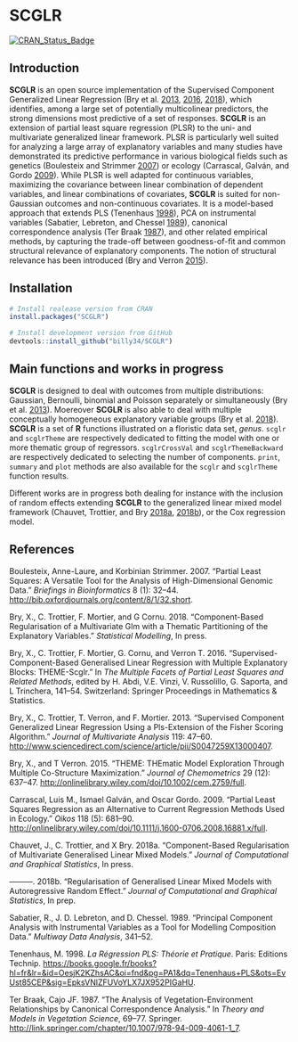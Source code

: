 <!-- File generated from README.Rmd. Changes must be done from there -->

# SCGLR

[![CRAN\_Status\_Badge](https://www.r-pkg.org/badges/version/SCGLR)](https://cran.r-project.org/package=SCGLR)

## Introduction

**SCGLR** is an open source implementation of the Supervised Component
Generalized Linear Regression (Bry et al. [2013](#ref-bry13),
[2016](#ref-bry16), [2018](#ref-bry18)), which identifies, among a large
set of potentially multicolinear predictors, the strong dimensions most
predictive of a set of responses. **SCGLR** is an extension of partial
least square regression (PLSR) to the uni- and multivariate generalized
linear framework. PLSR is particularly well suited for analyzing a large
array of explanatory variables and many studies have demonstrated its
predictive performance in various biological fields such as genetics
(Boulesteix and Strimmer [2007](#ref-boulesteix07)) or ecology
(Carrascal, Galván, and Gordo [2009](#ref-carrascal09)). While PLSR is
well adapted for continuous variables, maximizing the covariance between
linear combination of dependent variables, and linear combinations of
covariates, **SCGLR** is suited for non-Gaussian outcomes and
non-continuous covariates. It is a model-based approach that extends PLS
(Tenenhaus [1998](#ref-tenenhaus98)), PCA on instrumental variables
(Sabatier, Lebreton, and Chessel [1989](#ref-sabatier89)), canonical
correspondence analysis (Ter Braak [1987](#ref-terbraak87)), and other
related empirical methods, by capturing the trade-off between
goodness-of-fit and common structural relevance of explanatory
components. The notion of structural relevance has been introduced (Bry
and Verron [2015](#ref-bry15)).

## Installation

``` r
# Install realease version from CRAN
install.packages("SCGLR")

# Install development version from GitHub
devtools::install_github("billy34/SCGLR")
```

## Main functions and works in progress

**SCGLR** is designed to deal with outcomes from multiple distributions:
Gaussian, Bernoulli, binomial and Poisson separately or simultaneously
(Bry et al. [2013](#ref-bry13)). Moereover **SCGLR** is also able to
deal with multiple conceptually homogeneous explanatory variable groups
(Bry et al. [2018](#ref-bry18)). **SCGLR** is a set of **R** functions
illustrated on a floristic data set, *genus*. `scglr` and `scglrTheme`
are respectively dedicated to fitting the model with one or more
thematic group of regressors. `scglrCrossVal` and `scglrThemeBackward`
are respectively dedicated to selecting the number of components.
`print`, `summary` and `plot` methods are also available for the `scglr`
and `scglrTheme` function results.

Different works are in progress both dealing for instance with the
inclusion of random effects extending **SCGLR** to the generalized
linear mixed model framework (Chauvet, Trottier, and Bry
[2018](#ref-chauvet18)[a](#ref-chauvet18),
[2018](#ref-chauvet18b)[b](#ref-chauvet18b)), or the Cox regression
model.

## References

<div id="refs" class="references">

<div id="ref-boulesteix07">

Boulesteix, Anne-Laure, and Korbinian Strimmer. 2007. “Partial Least
Squares: A Versatile Tool for the Analysis of High-Dimensional Genomic
Data.” *Briefings in Bioinformatics* 8 (1): 32–44.
<http://bib.oxfordjournals.org/content/8/1/32.short>.

</div>

<div id="ref-bry18">

Bry, X., C. Trottier, F. Mortier, and G Cornu. 2018. “Component-Based
Regularisation of a Multivariate Glm with a Thematic Partitioning of the
Explanatory Variables.” *Statistical Modelling*, In press.

</div>

<div id="ref-bry16">

Bry, X., C. Trottier, F. Mortier, G. Cornu, and Verron T. 2016.
“Supervised-Component-Based Generalised Linear Regression with
Multiple Explanatory Blocks: THEME-Scglr.” In *The Multiple Facets of
Partial Least Squares and Related Methods*, edited by H. Abdi, V.E.
Vinzi, V. Russolillo, G. Saporta, and L Trinchera, 141–54. Switzerland:
Springer Proceedings in Mathematics & Statistics.

</div>

<div id="ref-bry13">

Bry, X., C. Trottier, T. Verron, and F. Mortier. 2013. “Supervised
Component Generalized Linear Regression Using a Pls-Extension of the
Fisher Scoring Algorithm.” *Journal of Multivariate Analysis* 119:
47–60.
<http://www.sciencedirect.com/science/article/pii/S0047259X13000407>.

</div>

<div id="ref-bry15">

Bry, X., and T Verron. 2015. “THEME: THEmatic Model Exploration Through
Multiple Co-Structure Maximization.” *Journal of Chemometrics* 29 (12):
637–47. <http://onlinelibrary.wiley.com/doi/10.1002/cem.2759/full>.

</div>

<div id="ref-carrascal09">

Carrascal, Luis M., Ismael Galván, and Oscar Gordo. 2009. “Partial Least
Squares Regression as an Alternative to Current Regression Methods Used
in Ecology.” *Oikos* 118 (5): 681–90.
<http://onlinelibrary.wiley.com/doi/10.1111/j.1600-0706.2008.16881.x/full>.

</div>

<div id="ref-chauvet18">

Chauvet, J., C. Trottier, and X Bry. 2018a. “Component-Based
Regularisation of Multivariate Generalised Linear Mixed Models.”
*Journal of Computational and Graphical Statistics*, In press.

</div>

<div id="ref-chauvet18b">

———. 2018b. “Regularisation of Generalised Linear Mixed Models with
Autoregressive Random Effect.” *Journal of Computational and Graphical
Statistics*, In prep.

</div>

<div id="ref-sabatier89">

Sabatier, R., J. D. Lebreton, and D. Chessel. 1989. “Principal Component
Analysis with Instrumental Variables as a Tool for Modelling Composition
Data.” *Multiway Data Analysis*, 341–52.

</div>

<div id="ref-tenenhaus98">

Tenenhaus, M. 1998. *La Régression PLS: Théorie et Pratique*. Paris:
Editions Technip.
<https://books.google.fr/books?hl=fr&lr=&id=OesjK2KZhsAC&oi=fnd&pg=PA1&dq=Tenenhaus+PLS&ots=EvUst85CEP&sig=EpksVNlZFUVoYLX7JX952PIGaHU>.

</div>

<div id="ref-terbraak87">

Ter Braak, Cajo JF. 1987. “The Analysis of Vegetation-Environment
Relationships by Canonical Correspondence Analysis.” In *Theory and
Models in Vegetation Science*, 69–77. Springer.
<http://link.springer.com/chapter/10.1007/978-94-009-4061-1_7>.

</div>

</div>
